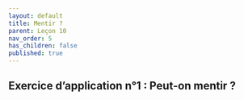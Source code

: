 ```yaml
---
layout: default
title: Mentir ?
parent: Leçon 10
nav_order: 5
has_children: false
published: true
---
```


## Exercice d’application n°1 : Peut-on mentir ?

